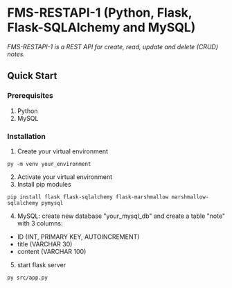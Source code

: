 # FMS-RESTAPI-1 (Python, Flask, Flask-SQLAlchemy and MySQL)

_FMS-RESTAPI-1 is a REST API for create, read, update and delete (CRUD) notes._ 

## Quick Start

### Prerequisites

1. Python
2. MySQL

### Installation
1. Create your virtual environment
``` 
py -m venv your_environment
```
2. Activate your virtual environment
3. Install pip modules 
``` 
pip install flask flask-sqlalchemy flask-marshmallow marshmallow-sqlalchemy pymysql
```
4. MySQL: create new database "your_mysql_db" and create a table "note" with 3 columns:

- ID (INT, PRIMARY KEY, AUTOINCREMENT)
- title (VARCHAR 30)
- content (VARCHAR 100)

5. start flask server
``` 
py src/app.py
```